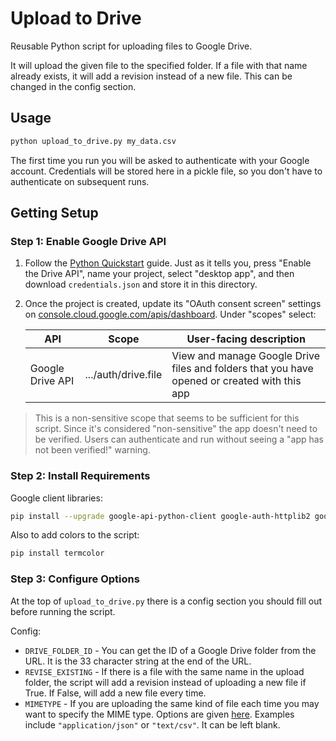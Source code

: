 # Upload to Drive

Reusable Python script for uploading files to Google Drive.

It will upload the given file to the specified folder. If a file with that name already exists, it will add a revision instead of a new file. This can be changed in the config section.

## Usage

```sh
python upload_to_drive.py my_data.csv
```

The first time you run you will be asked to authenticate with your Google account. Credentials will be stored here in a pickle file, so you don't have to authenticate on subsequent runs.

## Getting Setup

### Step 1: Enable Google Drive API

1. Follow the [Python Quickstart](https://developers.google.com/drive/api/v3/quickstart/python#step_1_turn_on_the) guide. Just as it tells you, press "Enable the Drive API", name your project, select "desktop app", and then download `credentials.json` and store it in this directory.

2. Once the project is created, update its "OAuth consent screen" settings on [console.cloud.google.com/apis/dashboard](https://console.cloud.google.com/apis/dashboard). Under "scopes" select:

   | API              | Scope               | User-facing description                                                                      |
   | ---------------- | ------------------- | -------------------------------------------------------------------------------------------- |
   | Google Drive API | .../auth/drive.file | View and manage Google Drive files and folders that you have opened or created with this app |

> This is a non-sensitive scope that seems to be sufficient for this script. Since it's considered "non-sensitive" the app doesn't need to be verified.
> Users can authenticate and run without seeing a "app has not been verified!" warning.

### Step 2: Install Requirements

Google client libraries:

```sh
pip install --upgrade google-api-python-client google-auth-httplib2 google-auth-oauthlib
```

Also to add colors to the script:

```sh
pip install termcolor
```

### Step 3: Configure Options

At the top of `upload_to_drive.py` there is a config section you should fill out before running the script.

Config:

- `DRIVE_FOLDER_ID` - You can get the ID of a Google Drive folder from the URL. It is the 33 character string at the end of the URL.
- `REVISE_EXISTING` - If there is a file with the same name in the upload folder, the script will add a revision instead of uploading a new file if True. If False, will add a new file every time.
- `MIMETYPE` - If you are uploading the same kind of file each time you may want to specify the MIME type. Options are given [here](https://developers.google.com/drive/api/v3/ref-export-formats). Examples include `"application/json"` or `"text/csv"`. It can be left blank.
